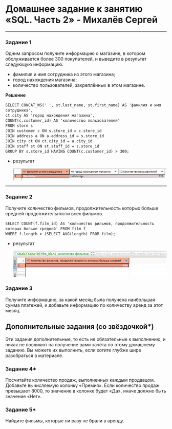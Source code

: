 # Домашнее задание к занятию «SQL. Часть 2» - Михалёв Сергей

---

### Задание 1

Одним запросом получите информацию о магазине, в котором обслуживается более 300 покупателей, и выведите в результат следующую информацию: 
- фамилия и имя сотрудника из этого магазина;
- город нахождения магазина;
- количество пользователей, закреплённых в этом магазине.

**Решение**

```
SELECT CONCAT_WS(' ', st.last_name, st.first_name) AS 'фамилия и имя сотрудника', 
ct.city AS 'город нахождения магазина', 
COUNT(c.customer_id) AS 'количество пользователей'  
FROM store s 
JOIN customer c ON s.store_id = c.store_id 
JOIN address a ON a.address_id = s.store_id 
JOIN city ct ON ct.city_id = a.city_id
JOIN staff st ON st.staff_id = s.store_id 
GROUP BY s.store_id HAVING COUNT(c.customer_id) > 300;
```

- результат
  
  <img src="images/Task_1.png" alt="Task_1_.png" width="750" height="auto">

---

### Задание 2

Получите количество фильмов, продолжительность которых больше средней продолжительности всех фильмов.

```
SELECT COUNT(f.film_id) AS 'количество фильмов, продолжительность которых больше средней' FROM film f
WHERE f.length > (SELECT AVG(length) FROM film);
```

- результат
  
  <img src="images/Task_2.png" alt="Task_2_.png" width="750" height="auto">

### Задание 3

Получите информацию, за какой месяц была получена наибольшая сумма платежей, и добавьте информацию по количеству аренд за этот месяц.


## Дополнительные задания (со звёздочкой*)
Эти задания дополнительные, то есть не обязательные к выполнению, и никак не повлияют на получение вами зачёта по этому домашнему заданию. Вы можете их выполнить, если хотите глубже шире разобраться в материале.

### Задание 4*

Посчитайте количество продаж, выполненных каждым продавцом. Добавьте вычисляемую колонку «Премия». Если количество продаж превышает 8000, то значение в колонке будет «Да», иначе должно быть значение «Нет».

### Задание 5*

Найдите фильмы, которые ни разу не брали в аренду.
